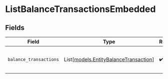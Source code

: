# ListBalanceTransactionsEmbedded


## Fields

| Field                                                                          | Type                                                                           | Required                                                                       | Description                                                                    |
| ------------------------------------------------------------------------------ | ------------------------------------------------------------------------------ | ------------------------------------------------------------------------------ | ------------------------------------------------------------------------------ |
| `balance_transactions`                                                         | List[[models.EntityBalanceTransaction](../models/entitybalancetransaction.md)] | :heavy_check_mark:                                                             | An array of balance transaction objects.                                       |